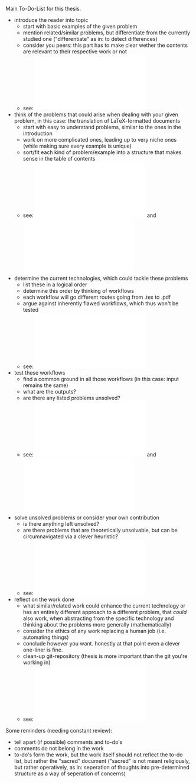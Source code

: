 Main To-Do-List for this thesis.
- introduce the reader into topic 
    - start with basic examples of the given problem
    - mention related/similar problems, but differentiate from the currently studied one ("differentiate" as in: to detect differences)
    - consider you peers: this part has to make clear wether the contents are relevant to their respective work or not
    - see: ![~/thesis/introduction](thesis/introduction/todo.md)
- think of the problems that could arise when dealing with your given problem, in this case: the translation of LaTeX-formatted documents 
    - start with easy to understand problems, similar to the ones in the introduction
    - work on more complicated ones, leading up to very niche ones (while making sure every example is unique)
    - sort/fit each kind of problem/example into a structure that makes sense in the table of contents
    - see: ![~/examples](examples/todo.md) and ![~/thesis/problems](thesis/problems/todo.md)
- determine the current technologies, which could tackle these problems
    - list these in a logical order
    - determine this order by thinking of workflows
    - each workflow will go different routes going from .tex to .pdf
    - argue against inherently flawed workflows, which thus won't be tested
    - see: ![~/thesis/technologies](thesis/technologies/todo.md)
- test these workflows
    - find a common ground in all those workflows (in this case: input remains the same)
    - what are the outputs?
    - are there any listed problems unsolved?
    - see: ![~/tests](tests/todo.md) and ![~/thesis/tests](thesis/tests/todo.md)
- solve unsolved problems or consider your own contribution
    - is there anything left unsolved?
    - are there problems that are theoretically unsolvable, but can be circumnavigated via a clever heuristic?
    - see: ![~/thesis/solution](thesis/contribution/todo.md)
- reflect on the work done
    - what similar/related work could enhance the current technology or has an entirely different approach to a different problem, that _could_ also work, when abstracting from the specific technology and thinking about the problems more generally (mathematically)
    - consider the ethics of any work replacing a human job (i.e. automating things)
    - conclude however you want. honestly at that point even a clever one-liner is fine.
    - clean-up git-repository (thesis is more important than the git you're working in)
    - see: ![~/thesis/conclusion](thesis/conclusion/todo.md)

Some reminders (needing constant review):
- tell apart (if possible) comments and to-do's
- comments do not belong in the work
- to-do's form the work, but the work itself should not reflect the to-do list, but rather the "sacred" document ("sacred" is not meant religiously, but rather operatively, as in: seperation of thoughts into pre-determined structure as a way of seperation of concerns)
